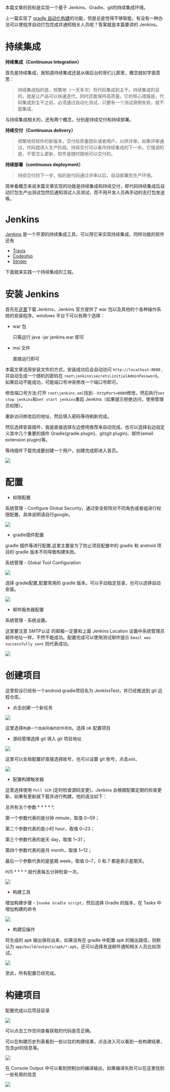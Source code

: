 本篇文章的目标是实现一个基于 Jenkins、Gradle、git的持续集成环境。

上一篇实现了 [gradle 自动化构建](http://blog.maintel.cn/blog/2017/03/gradle%E8%87%AA%E5%8A%A8%E6%9E%84%E5%BB%BA%E9%85%8D%E7%BD%AE-%E4%B8%80.html)的功能，但是总是觉得不够智能，有没有一种办法可以使程序自动打包完成并通知相关人员呢？答案就是本篇要讲的 Jenkins。

# 持续集成

**持续集成（Continuous Integration）**

首先是持续集成，我知道持续集成还是从做后台的哥们儿那里，概念就如字面意思：

> 持续集成指的是，频繁地（一天多次）将代码集成到主干。持续集成的目的，就是让产品可以快速迭代，同时还能保持高质量。它的核心措施是，代码集成到主干之前，必须通过自动化测试。只要有一个测试用例失败，就不能集成。

与持续集成相关的，还有两个概念，分别是持续交付和持续部署。

**持续交付（Continuous delivery）**

> 频繁地将软件的新版本，交付给质量团队或者用户，以供评审。如果评审通过，代码就进入生产阶段。持续交付可以看作持续集成的下一步。它强调的是，不管怎么更新，软件是随时随地可以交付的。

**持续部署（continuous deployment）**

> 持续交付的下一步，指的是代码通过评审以后，自动部署到生产环境。

简单看概念来说本篇文章实现的功能是持续集成和持续交付，即代码持续集成后自动打包生产出测试包然后通知测试人员测试，而不用开发人员再手动的去打包发送等。

# Jenkins

[Jenkins](https://jenkins.io/) 是一个开源的持续集成工具，可以用它来实现持续集成，同样功能的软件还有 
- [Travis](https://travis-ci.com/)
- [Codeship](https://www.codeship.io/)
- [Strider](http://stridercd.com/)

下面就来实践一个持续集成的工程。

# 安装 Jenkins

首先在[这里](https://jenkins.io/download/)下载 Jenkins，Jenkins 官方提供了 war 包以及其他的个各种操作系统的安装程序。windows 平台下可以有两个选择：

- war 包

    只需运行 java -jar jenkins.war 即可

- msi 文件

    直接运行即可

本篇文章选用安装文件的方式，安装成功后会自动访问 `http://localhost:8080` ,并自动生成一个随机的密码在 `root\jenkins\secrets\initialAdminPassword`。如果启动不能成功，可能端口号冲突修改一个端口号即可。

修改端口号方法:打开 `root\jenkins.xml`找到`--httpPort=8080`修改，然后执行`net stop jenkins`和`net start jenkins`重启 Jenkins（如果提示拒绝访问，使用管理员权限）。

重新访问修改后的地址，然后填入密码等待刷新完成。

然后选择安装插件，我是直接选择左边使用推荐来自动完成，也可以选择右边自定义其中几个重要的插件 Gradle(gradle plugin)、git(git plugin)、邮件(email extension plugin)等。

等待插件下载完成要创建一个用户，创建完成即进入首页。

![](http://blogqn.maintel.cn/TIM截图20170829114554.png?e=3080777649&token=kDSqSAyKGaf8JcHprWP7S4W3hGuz8kDIEhzAufWH:ggLh6k9SXOxaJd0jgv7VPWrkYbs=)

# 配置

- 权限配置

系统管理 - Configure Global Security，通过安全矩阵对不同角色或者组进行权限配置，具体说明请自行google。

![](http://blogqn.maintel.cn/TIM截图20170829145712.png?e=3080789153&token=kDSqSAyKGaf8JcHprWP7S4W3hGuz8kDIEhzAufWH:g05yRNWoxALajGkXxisnZTUD_1c=)

- gradle插件配置

 gradle 插件等进行配置,这里主要是为了防止项目配置中的 gradle 和 android 项目的 gradle 版本不同导致构建失败。

系统管理 - Global Tool Configuration

![](http://blogqn.maintel.cn/TIM截图20170829115151.png?e=3080778048&token=kDSqSAyKGaf8JcHprWP7S4W3hGuz8kDIEhzAufWH:rIqHSNf27OwDUSjydZuTWGR-ekk=)


选择 gradle配置,配置常用的 gradle 版本。可以手动指定目录，也可以选择自动安装。

![](http://blogqn.maintel.cn/TIM截图20170829115828.png?e=3080778403&token=kDSqSAyKGaf8JcHprWP7S4W3hGuz8kDIEhzAufWH:PFPIh4V-L4tEXNq1XZhvtUKkvrE=)

- 邮件服务器配置

系统管理 - 系统设置。

这里要注意 SMTP认证 的邮箱一定要和上面 Jenkins Location 设置中系统管理员邮件地址一样，不然不能成功。配置完成可以使用测试邮件提示 `Email was successfully sent` 则代表成功。

![](http://blogqn.maintel.cn/TIM截图20170829143712.png?e=3080787927&token=kDSqSAyKGaf8JcHprWP7S4W3hGuz8kDIEhzAufWH:J-8IRzHuAhyABZ5nI8zC1bwXhJQ=)


# 创建项目

这里假设已经有一个android gradle项目名为 JenkinsTest，并已经推送到 git 远程仓库。

- 点击创建一个新任务

![](http://blogqn.maintel.cn/TIM截图20170829114902.png?e=3080777839&token=kDSqSAyKGaf8JcHprWP7S4W3hGuz8kDIEhzAufWH:XAe_RUlK7xKDDkgHs64OkG8KlJ8=)

这里选择`构建一个自由风格的软件项目`。选择 ok 配置项目

- 源码管理选择 git 填入 git 项目地址

![](http://blogqn.maintel.cn/TIM截图20170829141008.png?e=3080786413&token=kDSqSAyKGaf8JcHprWP7S4W3hGuz8kDIEhzAufWH:lZYyiqufEgNYNbpRV7r84Z2ajXY=)

这里可以全局配置好直接选择账号，也可以设置 git 账号，点击`add`，

![](http://blogqn.maintel.cn/TIM截图20170829141036.png?e=3080786589&token=kDSqSAyKGaf8JcHprWP7S4W3hGuz8kDIEhzAufWH:NHzIV4cikgmtVy6yHRa5e6BZba4=)

- 配置构建触发器

这里选择使用 `Poll SCM` (定时检查源码变更)，Jenkins 会根据配置定期的检查更新，如果有更新就下载并进行构建。他的语法如下：

总共有五个参数 * * * * *,

第一个参数代表的是分钟 minute，取值 0~59；

第二个参数代表的是小时 hour，取值 0~23；

第三个参数代表的是天 day，取值 1~31；

第四个参数代表的是月 month，取值 1~12；

最后一个参数代表的是星期 week，取值 0~7，0 和 7 都是表示星期天。

H/5 * * * * 就代表每五分钟检查一次。

![](http://blogqn.maintel.cn/TIM截图20170829141741.png?e=3080786790&token=kDSqSAyKGaf8JcHprWP7S4W3hGuz8kDIEhzAufWH:Ym2PmBqmpTyYqIo2cX_K_favKGM=)

- 构建工具

增加构建步骤 - `Invoke Gradle script`，然后选择 Gradle 的版本，在 Tasks 中增加构建的命令

![](http://blogqn.maintel.cn/TIM截图20170829142837.png?e=3080787407&token=kDSqSAyKGaf8JcHprWP7S4W3hGuz8kDIEhzAufWH:THm64jdST0OAq6GJ4exdze8ByqA=)

- 构建后操作

将生成的 apk 输出保存出来，如果没有在 gradle 中配置 apk 的输出路径，则默认为 `app/build/outputs/apk/*.apk`，还可以选择发送邮件通知相关人员比如测试。

![](http://blogqn.maintel.cn/TIM截图20170829144316.png?e=3080788431&token=kDSqSAyKGaf8JcHprWP7S4W3hGuz8kDIEhzAufWH:e5UyTjmxA0ZSd6Xy-O166O7WuO0=)

至此，所有配置已经完成。

# 构建项目

配置完成以后项目目录

![](http://blogqn.maintel.cn/TIM截图20170829144819.png?e=3080788652&token=kDSqSAyKGaf8JcHprWP7S4W3hGuz8kDIEhzAufWH:1Ubl2Omde1sN92JYyAkTRpp1S5I=)

可以点击工作空间查看获取的代码是否正确。

可以在构建历史列表看到一些以往的构建结果，点击进入可以看到一些构建结果，包含git的信息等。

![](http://blogqn.maintel.cn/TIM截图20170829145441.png?e=3080788978&token=kDSqSAyKGaf8JcHprWP7S4W3hGuz8kDIEhzAufWH:Qx7XkhfBNCZQYkhQ1Pgn_-GED9U=)

在 Console Output 中可以看到控制台的编译输出，如果编译失败可以在这里找到一些有用的信息

![](http://blogqn.maintel.cn/TIM截图20170829145153.png?e=3080788978&token=kDSqSAyKGaf8JcHprWP7S4W3hGuz8kDIEhzAufWH:2g8DWpNwJbOrXYbasJCQolqDpe0=)






